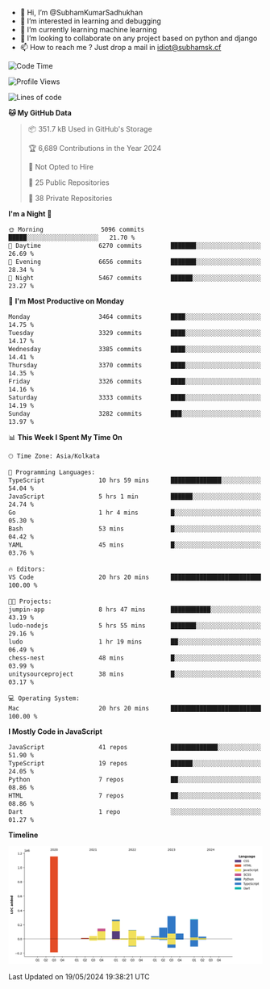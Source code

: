 - 👋 Hi, I’m @SubhamKumarSadhukhan
- 👀 I’m interested in learning and debugging
- 🌱 I’m currently learning machine learning
- 💞️ I’m looking to collaborate on any project based on python and django
- 📫 How to reach me ?
      Just drop a mail in idiot@subhamsk.cf

<!---
SubhamKumarSadhukhan/SubhamKumarSadhukhan is a ✨ special ✨ repository because its `README.md` (this file) appears on your GitHub profile.
You can click the Preview link to take a look at your changes.
--->


<!--START_SECTION:waka-->
![Code Time](http://img.shields.io/badge/Code%20Time-2%2C198%20hrs%2017%20mins-blue)

![Profile Views](http://img.shields.io/badge/Profile%20Views-0-blue)

![Lines of code](https://img.shields.io/badge/From%20Hello%20World%20I%27ve%20Written-2.7%20million%20lines%20of%20code-blue)

**🐱 My GitHub Data** 

> 📦 351.7 kB Used in GitHub's Storage 
 > 
> 🏆 6,689 Contributions in the Year 2024
 > 
> 🚫 Not Opted to Hire
 > 
> 📜 25 Public Repositories 
 > 
> 🔑 38 Private Repositories 
 > 
**I'm a Night 🦉** 

```text
🌞 Morning                5096 commits        █████░░░░░░░░░░░░░░░░░░░░   21.70 % 
🌆 Daytime                6270 commits        ███████░░░░░░░░░░░░░░░░░░   26.69 % 
🌃 Evening                6656 commits        ███████░░░░░░░░░░░░░░░░░░   28.34 % 
🌙 Night                  5467 commits        ██████░░░░░░░░░░░░░░░░░░░   23.27 % 
```
📅 **I'm Most Productive on Monday** 

```text
Monday                   3464 commits        ████░░░░░░░░░░░░░░░░░░░░░   14.75 % 
Tuesday                  3329 commits        ████░░░░░░░░░░░░░░░░░░░░░   14.17 % 
Wednesday                3385 commits        ████░░░░░░░░░░░░░░░░░░░░░   14.41 % 
Thursday                 3370 commits        ████░░░░░░░░░░░░░░░░░░░░░   14.35 % 
Friday                   3326 commits        ████░░░░░░░░░░░░░░░░░░░░░   14.16 % 
Saturday                 3333 commits        ████░░░░░░░░░░░░░░░░░░░░░   14.19 % 
Sunday                   3282 commits        ███░░░░░░░░░░░░░░░░░░░░░░   13.97 % 
```


📊 **This Week I Spent My Time On** 

```text
🕑︎ Time Zone: Asia/Kolkata

💬 Programming Languages: 
TypeScript               10 hrs 59 mins      ██████████████░░░░░░░░░░░   54.04 % 
JavaScript               5 hrs 1 min         ██████░░░░░░░░░░░░░░░░░░░   24.74 % 
Go                       1 hr 4 mins         █░░░░░░░░░░░░░░░░░░░░░░░░   05.30 % 
Bash                     53 mins             █░░░░░░░░░░░░░░░░░░░░░░░░   04.42 % 
YAML                     45 mins             █░░░░░░░░░░░░░░░░░░░░░░░░   03.76 % 

🔥 Editors: 
VS Code                  20 hrs 20 mins      █████████████████████████   100.00 % 

🐱‍💻 Projects: 
jumpin-app               8 hrs 47 mins       ███████████░░░░░░░░░░░░░░   43.19 % 
ludo-nodejs              5 hrs 55 mins       ███████░░░░░░░░░░░░░░░░░░   29.16 % 
ludo                     1 hr 19 mins        ██░░░░░░░░░░░░░░░░░░░░░░░   06.49 % 
chess-nest               48 mins             █░░░░░░░░░░░░░░░░░░░░░░░░   03.99 % 
unitysourceproject       38 mins             █░░░░░░░░░░░░░░░░░░░░░░░░   03.17 % 

💻 Operating System: 
Mac                      20 hrs 20 mins      █████████████████████████   100.00 % 
```

**I Mostly Code in JavaScript** 

```text
JavaScript               41 repos            █████████████░░░░░░░░░░░░   51.90 % 
TypeScript               19 repos            ██████░░░░░░░░░░░░░░░░░░░   24.05 % 
Python                   7 repos             ██░░░░░░░░░░░░░░░░░░░░░░░   08.86 % 
HTML                     7 repos             ██░░░░░░░░░░░░░░░░░░░░░░░   08.86 % 
Dart                     1 repo              ░░░░░░░░░░░░░░░░░░░░░░░░░   01.27 % 
```



**Timeline**

![Lines of Code chart](https://raw.githubusercontent.com/SubhamKumarSadhukhan/SubhamKumarSadhukhan/main/assets/bar_graph.png)


 Last Updated on 19/05/2024 19:38:21 UTC
<!--END_SECTION:waka-->
